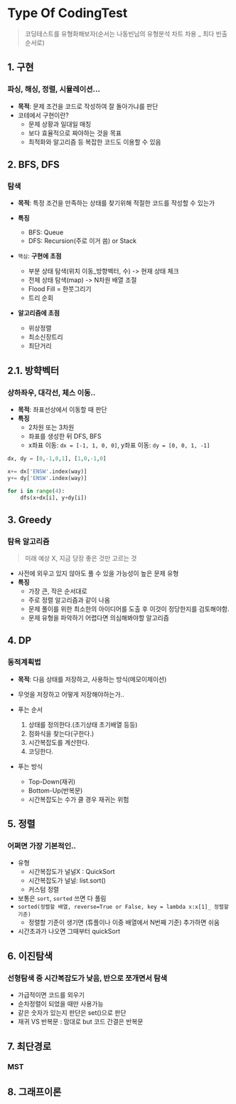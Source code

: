 # Type Of CodingTest

> 코딩테스트를 유형화해보자(순서는 나동빈님의 유형분석 차트 차용 \_ 최다 빈출 순서로)

## 1. 구현

### 파싱, 해싱, 정렬, 시뮬레이션...

- **목적**: 문제 조건을 코드로 작성하여 잘 돌아가냐를 판단
- 코테에서 구현이란?
  - 문제 상황과 일대일 매칭
  - 보다 효율적으로 짜야하는 것을 목표
  - 최적화와 알고리즘 등 복잡한 코드도 이용할 수 있음

## 2. BFS, DFS

### 탐색

- **목적**: 특정 조건을 만족하는 상태를 찾기위해 적절한 코드를 작성할 수 있는가
- **특징**

  - BFS: Queue
  - DFS: Recursion(주로 이거 씀) or Stack

- `핵심`: **구현에 초점**

  - 부분 상태 탐색(위치 이동\_방향벡터, 수) -> 현재 상태 체크
  - 전체 상태 탐색(map) -> N차원 배열 조절
  - Flood Fill = 한붓그리기
  - 트리 순회

- **알고리즘에 초점**
  - 위상정렬
  - 최소신장트리
  - 최단거리

## 2.1. 방햑벡터

### 상하좌우, 대각선, 체스 이동..

- **목적**: 좌표선상에서 이동할 때 판단
- **특징**
  - 2차원 또는 3차원
  - 좌표를 생성한 뒤 DFS, BFS
  - x좌표 이동: `dx = [-1, 1, 0, 0]`, y좌표 이동: `dy = [0, 0, 1, -1]`

```python
dx, dy = [0,-1,0,1], [1,0,-1,0]

x+= dx['ENSW'.index(way)]
y+= dy['ENSW'.index(way)]

for i in range(4):
    dfs(x+dx[i], y+dy[i])
```

## 3. Greedy

### 탐욕 알고리즘

> 미래 예상 X, 지금 당장 좋은 것만 고르는 것

- 사전에 외우고 있지 않아도 풀 수 있을 가능성이 높은 문제 유형
- **특징**
  - 가장 큰, 작은 순서대로
  - 주로 정렬 알고리즘과 같이 나옴
  - 문제 풀이를 위한 최소한의 아이디어를 도출 후 이것이 정당한지를 검토해야함.
  - 문제 유형을 파악하기 어렵다면 의심해봐야할 알고리즘

## 4. DP

### 동적계획법

- **목적**: 다음 상태를 저장하고, 사용하는 방식(메모이제이션)
- 무엇을 저장하고 어떻게 저장해야하는가..

- 푸는 순서

  1. 상태를 정의한다.(초기상태 초기배열 등등)
  2. 점화식을 찾는다(구한다.)
  3. 시간복잡도를 계산한다.
  4. 코딩한다.

- 푸는 방식
  - Top-Down(재귀)
  - Bottom-Up(반복문)
  - 시간복잡도는 수가 클 경우 재귀는 위험

## 5. 정렬

### 어쩌면 가장 기본적인..

- 유형
  - 시간복잡도가 널널X : QuickSort
  - 시간복잡도가 널널: list.sort()
  - 커스텀 정렬
- 보통은 `sort`, `sorted` 쓰면 다 풀림
- `sorted(정렬할 배열, reverse=True or False, key = lambda x:x[1]_ 정렬할 기준)`
  - 정렬할 기준이 생기면 (튜플이나 이중 배열에서 N번째 기준) 추가하면 쉬움
- 시간초과가 나오면 그때부터 quickSort

## 6. 이진탐색

### 선형탐색 중 시간복잡도가 낮음, 반으로 쪼개면서 탐색

- 가급적이면 코드를 외우기
- 순차정렬이 되었을 때만 사용가능
- 같은 숫자가 있는지 판단은 set()으로 판단
- 재귀 VS 반복문 : 맘대로 but 코드 간결은 반복문

## 7. 최단경로

### MST

## 8. 그래프이론

###
